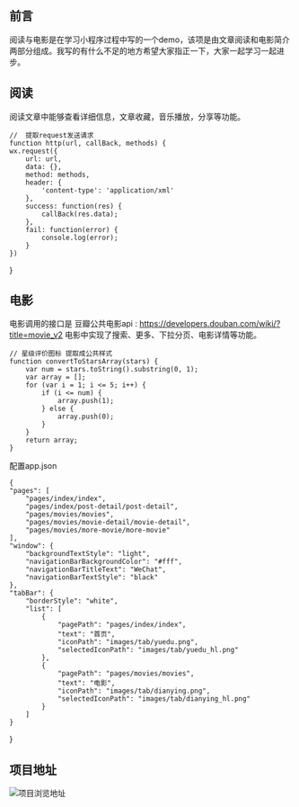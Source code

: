 ## 前言
阅读与电影是在学习小程序过程中写的一个demo，该项是由文章阅读和电影简介两部分组成。我写的有什么不足的地方希望大家指正一下，大家一起学习一起进步。
## 阅读
阅读文章中能够查看详细信息，文章收藏，音乐播放，分享等功能。
    
    //  提取request发送请求
    function http(url, callBack, methods) {
    wx.request({
        url: url,
        data: {},
        method: methods,
        header: {
            'content-type': 'application/xml'
        },
        success: function(res) {
            callBack(res.data);
        },
        fail: function(error) {
            console.log(error);
        }
    })
}

## 电影
   电影调用的接口是 豆瓣公共电影api :  https://developers.douban.com/wiki/?title=movie_v2
   电影中实现了搜索、更多、下拉分页、电影详情等功能。
   
   
   
    // 星级评价图标 提取成公共样式 
    function convertToStarsArray(stars) {
        var num = stars.toString().substring(0, 1);
        var array = [];
        for (var i = 1; i <= 5; i++) {
            if (i <= num) {
                array.push(1);
            } else {
                array.push(0);
            }
        }
        return array;
    }
    
配置app.json

    {
    "pages": [
        "pages/index/index",
        "pages/index/post-detail/post-detail",
        "pages/movies/movies",
        "pages/movies/movie-detail/movie-detail",
        "pages/movies/more-movie/more-movie"
    ],
    "window": {
        "backgroundTextStyle": "light",
        "navigationBarBackgroundColor": "#fff",
        "navigationBarTitleText": "WeChat",
        "navigationBarTextStyle": "black"
    },
    "tabBar": {
        "borderStyle": "white",
        "list": [
            {
                "pagePath": "pages/index/index",
                "text": "首页",
                "iconPath": "images/tab/yuedu.png",
                "selectedIconPath": "images/tab/yuedu_hl.png"
            },
            {
                "pagePath": "pages/movies/movies",
                "text": "电影",
                "iconPath": "images/tab/dianying.png",
                "selectedIconPath": "images/tab/dianying_hl.png"
            }
        ]
    }
}

## 项目地址
   ![项目浏览地址](http://p9mrpjx2c.bkt.clouddn.com/video.jpg)

